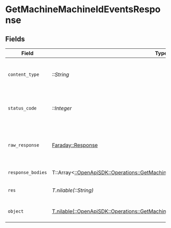 # GetMachineMachineIdEventsResponse


## Fields

| Field                                                                                                                                                       | Type                                                                                                                                                        | Required                                                                                                                                                    | Description                                                                                                                                                 |
| ----------------------------------------------------------------------------------------------------------------------------------------------------------- | ----------------------------------------------------------------------------------------------------------------------------------------------------------- | ----------------------------------------------------------------------------------------------------------------------------------------------------------- | ----------------------------------------------------------------------------------------------------------------------------------------------------------- |
| `content_type`                                                                                                                                              | *::String*                                                                                                                                                  | :heavy_check_mark:                                                                                                                                          | HTTP response content type for this operation                                                                                                               |
| `status_code`                                                                                                                                               | *::Integer*                                                                                                                                                 | :heavy_check_mark:                                                                                                                                          | HTTP response status code for this operation                                                                                                                |
| `raw_response`                                                                                                                                              | [Faraday::Response](https://www.rubydoc.info/gems/faraday/Faraday/Response)                                                                                 | :heavy_check_mark:                                                                                                                                          | Raw HTTP response; suitable for custom response parsing                                                                                                     |
| `response_bodies`                                                                                                                                           | T::Array<[::OpenApiSDK::Operations::GetMachineMachineIdEventsMachineResponseBody](../../models/operations/getmachinemachineideventsmachineresponsebody.md)> | :heavy_minus_sign:                                                                                                                                          | Recent gpu events                                                                                                                                           |
| `res`                                                                                                                                                       | *T.nilable(::String)*                                                                                                                                       | :heavy_minus_sign:                                                                                                                                          | Invalid or expired token                                                                                                                                    |
| `object`                                                                                                                                                    | [T.nilable(::OpenApiSDK::Operations::GetMachineMachineIdEventsResponseBody)](../../models/operations/getmachinemachineideventsresponsebody.md)              | :heavy_minus_sign:                                                                                                                                          | Error getting gpu events                                                                                                                                    |